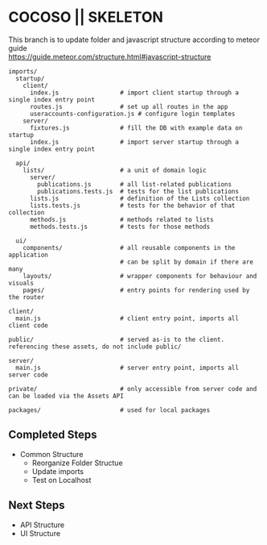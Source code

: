 # COCOSO || SKELETON

This branch is to update folder and javascript structure according to meteor guide  
https://guide.meteor.com/structure.html#javascript-structure


```
imports/
  startup/
    client/
      index.js                 # import client startup through a single index entry point
      routes.js                # set up all routes in the app
      useraccounts-configuration.js # configure login templates
    server/
      fixtures.js              # fill the DB with example data on startup
      index.js                 # import server startup through a single index entry point

  api/
    lists/                     # a unit of domain logic
      server/
        publications.js        # all list-related publications
        publications.tests.js  # tests for the list publications
      lists.js                 # definition of the Lists collection
      lists.tests.js           # tests for the behavior of that collection
      methods.js               # methods related to lists
      methods.tests.js         # tests for those methods

  ui/
    components/                # all reusable components in the application
                               # can be split by domain if there are many
    layouts/                   # wrapper components for behaviour and visuals
    pages/                     # entry points for rendering used by the router

client/
  main.js                      # client entry point, imports all client code

public/                        # served as-is to the client. referencing these assets, do not include public/

server/
  main.js                      # server entry point, imports all server code

private/                       # only accessible from server code and can be loaded via the Assets API

packages/                      # used for local packages
```


## Completed Steps
- Common Structure
  - Reorganize Folder Structue
  - Update imports
  - Test on Localhost

## Next Steps
- API Structure
- UI Structure
